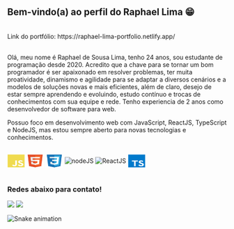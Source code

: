 ## Bem-vindo(a) ao perfil do Raphael Lima 😁

<br/>
Link do portfólio: https://raphael-lima-portfolio.netlify.app/
<br/>
<br/>

 <div>
 <p>Olá, meu nome é Raphael de Sousa Lima, tenho 24 anos, sou estudante de programação desde 2020. Acredito que a chave para se tornar um bom programador é ser apaixonado em resolver problemas, ter muita proatividade, dinamismo e agilidade para se adaptar a diversos cenários e a modelos de soluções novas e mais eficientes, além de claro, desejo de estar sempre aprendendo e evoluindo, estudo contínuo e trocas de conhecimentos com sua equipe e rede. Tenho experiencia de 2 anos como desenvolvedor de software para web.

Possuo foco em desenvolvimento web com JavaScript, ReactJS, TypeScript e NodeJS, mas estou sempre aberto para novas tecnologias e conhecimentos.</p>

</div>

<div style="display: inline_block"><br>
  <img align="center" alt="Js" height="30" width="40" src="https://raw.githubusercontent.com/devicons/devicon/master/icons/javascript/javascript-plain.svg">
  <img align="center" alt="HTML" height="30" width="40" src="https://raw.githubusercontent.com/devicons/devicon/master/icons/html5/html5-original.svg">
  <img align="center" alt="CSS" height="30" width="40" src="https://raw.githubusercontent.com/devicons/devicon/master/icons/css3/css3-original.svg">
  <img align="center" alt="nodeJS" height="30" width="40" src="https://cdn.jsdelivr.net/gh/devicons/devicon/icons/nodejs/nodejs-original.svg" />
  <img align="center" alt="ReactJS" height="30" width="40" src="https://cdn.jsdelivr.net/gh/devicons/devicon/icons/react/react-original.svg" />
  <img align="center" alt="Rafa-Ts" height="30" width="40" src="https://raw.githubusercontent.com/devicons/devicon/master/icons/typescript/typescript-plain.svg">
</div>
 
 <br>
 
  ### Redes abaixo para contato!
 
<div> 
  <a href = "mailto:raphaeldesousalm@gmail.com "><img src="https://img.shields.io/badge/-Gmail-%23333?style=for-the-badge&logo=gmail&logoColor=white" target="_blank"></a>
  <a href="https://www.linkedin.com/in/raphaellima98/" target="_blank"><img src="https://img.shields.io/badge/-LinkedIn-%230077B5?style=for-the-badge&logo=linkedin&logoColor=white" target="_blank"></a> 
 
  ![Snake animation](https://github.com/raphaelslima/raphaelslima/blob/output/github-contribution-grid-snake.svg)

</div>
